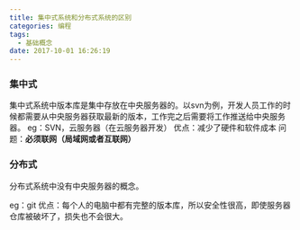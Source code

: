 ```yaml
---
title: 集中式系统和分布式系统的区别
categories: 编程
tags:
  - 基础概念
date: 2017-10-01 16:26:19
---
```


### 集中式
集中式系统中版本库是集中存放在中央服务器的。以svn为例，开发人员工作的时候都需要从中央服务器获取最新的版本，工作完之后需要将工作推送给中央服务器。
eg：SVN，云服务器（在云服务器开发）
优点：减少了硬件和软件成本
问题：**必须联网（局域网或者互联网）**

### 分布式
分布式系统中没有中央服务器的概念。

eg：git
优点：每个人的电脑中都有完整的版本库，所以安全性很高，即使服务器仓库被破坏了，损失也不会很大。

